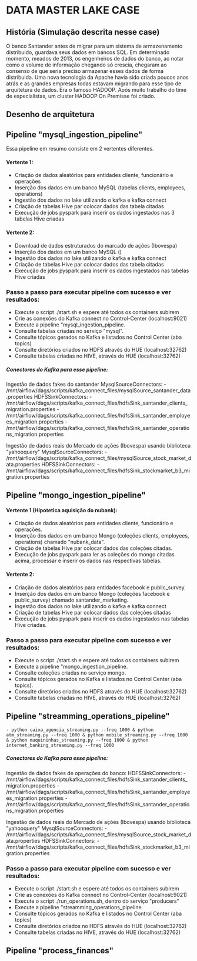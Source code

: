 # DATA MASTER LAKE CASE

## História (Simulação descrita nesse case)


O banco Santander antes de migrar para um sistema de armazenamento distribuido, guardava seus dados em bancos SQL. Em determinado momento, meados de 2013, os engenheiros de dados do banco, ao notar como o volume de informação chegando só crescia, chegaram ao consenso de que seria preciso armazenar esses dados de forma distribuida.
Uma nova tecnologia da Apache havia sido criada poucos anos atrás e as grandes empresas todas estavam migrando para esse tipo de arquitetura de dados. Era o famoso HADOOP.
Após muito trabalho do time de especialistas, um cluster HADOOP On Premisse foi criado.

## Desenho de arquitetura




## Pipeline "mysql_ingestion_pipeline"
Essa pipeline em resumo consiste em 2 vertentes diferentes.

#### Vertente 1:
  - Criação de dados aleatórios para entidades cliente, funcionário e operações
  - Inserção dos dados em um banco MySQL (tabelas clients, employees, operations)
  - Ingestão dos dados no lake utilizando o kafka e kafka connect
  - Criação de tabelas Hive par colocar dados das tabela citadas
  - Execução de jobs pyspark para inserir os dados ingestados nas 3 tabelas Hive criadas

#### Vertente 2:
  - Download de dados estruturados do marcado de ações (Ibovespa)
  - Inserção dos dados em um banco MySQL ()
  - Ingestão dos dados no lake utilizando o kafka e kafka connect
  - Criação de tabelas Hive par colocar dados das tabela citadas
  - Execução de jobs pyspark para inserir os dados ingestados nas tabelas Hive criadas

### Passo a passo para executar pipeline com sucesso e ver resultados:
  - Execute o script ./start.sh e espere até todos os containers subirem
  - Crie as conexões do Kafka connect no Control-Center (localhost:9021)
  - Execute a pipeline "mysql_ingestion_pipeline.
  - Consulte tabelas criadas no serviço "mysql".
  - Consulte tópicos gerados no Kafka e listados no Control Center (aba topics)
  - Consulte diretórios criados no HDFS através do HUE (localhost:32762)
  - Consulte tabelas criadas no HIVE, através do HUE (localhost:32762)

##### Conectores do Kafka para esse pipeline:
  Ingestão de dados fakes do santander
    MysqlSourceConnectors:
      - /mnt/airflow/dags/scripts/kafka_connect_files/mysqlSource_santander_data.properties
    HDFSSinkConnectors:
      - /mnt/airflow/dags/scripts/kafka_connect_files/hdfsSink_santander_clients_migration.properties
      - /mnt/airflow/dags/scripts/kafka_connect_files/hdfsSink_santander_employees_migration.properties
      - /mnt/airflow/dags/scripts/kafka_connect_files/hdfsSink_santander_operations_migration.properties
  
  Ingestão de dados reais do Mercado de ações (Ibovespa) usando biblioteca "yahooquery"
    MysqlSourceConnectors:
      - /mnt/airflow/dags/scripts/kafka_connect_files/mysqlSource_stock_market_data.properties
    HDFSSinkConnectors:
      - /mnt/airflow/dags/scripts/kafka_connect_files/hdfsSink_stockmarket_b3_migration.properties


## Pipeline "mongo_ingestion_pipeline"

#### Vertente 1 (Hipotetica aquisição do nubank):
  - Criação de dados aleatórios para entidades cliente, funcionário e operações.
  - Inserção dos dados em um banco Mongo (coleções clients, employees, operations) chamado "nubank_data".
  - Criação de tabelas Hive par colocar dados das coleções citadas.
  - Execução de jobs pyspark para ler as coleções do mongo citadas acima, processar e inserir os dados nas respectivas tabelas.

#### Vertente 2:
  - Criação de dados aleatórios para entidades facebook e public_survey.
  - Inserção dos dados em um banco Mongo (coleções facebook e public_survey) chamado santander_marketing.
  - Ingestão dos dados no lake utilizando o kafka e kafka connect
  - Criação de tabelas Hive par colocar dados das coleções citadas
  - Execução de jobs pyspark para inserir os dados ingestados nas tabelas Hive criadas.


### Passo a passo para executar pipeline com sucesso e ver resultados:
  - Execute o script ./start.sh e espere até todos os containers subirem
  - Execute a pipeline "mongo_ingestion_pipeline.
  - Consulte coleções criadas no serviço mongo.
  - Consulte tópicos gerados no Kafka e listados no Control Center (aba topics).
  - Consulte diretórios criados no HDFS através do HUE (localhost:32762)
  - Consulte tabelas criadas no HIVE, através do HUE (localhost:32762)


## Pipeline "streamming_operations_pipeline"
    - python caixa_agencia_streaming.py --freq 1000 & python atm_streaming.py --freq 1000 & python mobile_streaming.py --freq 1000 & python maquininhas_streaming.py --freq 1000 & python internet_banking_streaming.py --freq 1000

##### Conectores do Kafka para esse pipeline:
  Ingestão de dados fakes de operações do banco:
    HDFSSinkConnectors:
      - /mnt/airflow/dags/scripts/kafka_connect_files/hdfsSink_santander_clients_migration.properties
      - /mnt/airflow/dags/scripts/kafka_connect_files/hdfsSink_santander_employees_migration.properties
      - /mnt/airflow/dags/scripts/kafka_connect_files/hdfsSink_santander_operations_migration.properties
  
  Ingestão de dados reais do Mercado de ações (Ibovespa) usando biblioteca "yahooquery"
    MysqlSourceConnectors:
      - /mnt/airflow/dags/scripts/kafka_connect_files/mysqlSource_stock_market_data.properties
    HDFSSinkConnectors:
      - /mnt/airflow/dags/scripts/kafka_connect_files/hdfsSink_stockmarket_b3_migration.properties


### Passo a passo para executar pipeline com sucesso e ver resultados:
  - Execute o script ./start.sh e espere até todos os containers subirem
  - Crie as conexões do Kafka connect no Control-Center (localhost:9021)
  - Execute o script ./run_operations.sh, dentro do serviço "producers"
  - Execute a pipeline "streamming_operations_pipeline.
  - Consulte tópicos gerados no Kafka e listados no Control Center (aba topics)
  - Consulte diretórios criados no HDFS através do HUE (localhost:32762)
  - Consulte tabelas criadas no HIVE, através do HUE (localhost:32762)

## Pipeline "process_finances"
